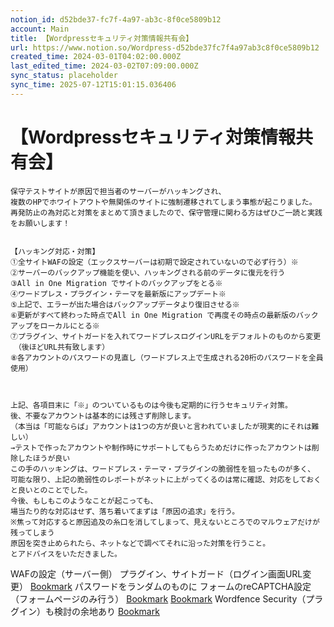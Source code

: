 ```yaml
---
notion_id: d52bde37-fc7f-4a97-ab3c-8f0ce5809b12
account: Main
title: 【Wordpressセキュリティ対策情報共有会】
url: https://www.notion.so/Wordpress-d52bde37fc7f4a97ab3c8f0ce5809b12
created_time: 2024-03-01T04:02:00.000Z
last_edited_time: 2024-03-02T07:09:00.000Z
sync_status: placeholder
sync_time: 2025-07-12T15:01:15.036406
---
```

# 【Wordpressセキュリティ対策情報共有会】

```plain text
保守テストサイトが原因で担当者のサーバーがハッキングされ、
複数のHPでホワイトアウトや無関係のサイトに強制遷移されてしまう事態が起こりました。
再発防止の為対応と対策をまとめて頂きましたので、保守管理に関わる方はぜひご一読と実践をお願いします！


【ハッキング対応・対策】
①全サイトWAFの設定（エックスサーバーは初期で設定されていないので必ず行う）※
②サーバーのバックアップ機能を使い、ハッキングされる前のデータに復元を行う
③All in One Migration でサイトのバックアップをとる※
④ワードプレス・プラグイン・テーマを最新版にアップデート※
⑤上記で、エラーが出た場合はバックアップデータより復旧させる※
⑥更新がすべて終わった時点でAll in One Migration で再度その時点の最新版のバックアップをローカルにとる※
⑦プラグイン、サイトガードを入れてワードプレスログインURLをデフォルトのものから変更
　（後ほどURL共有致します）
⑧各アカウントのパスワードの見直し（ワードプレス上で生成される20桁のパスワードを全員使用）



上記、各項目末に「※」のついているものは今後も定期的に行うセキュリティ対策。
後、不要なアカウントは基本的には残さず削除します。
（本当は「可能ならば」アカウントは1つの方が良いと言われていましたが現実的にそれは難しい）
→テストで作ったアカウントや制作時にサポートしてもらうためだけに作ったアカウントは削除したほうが良い
この手のハッキングは、ワードプレス・テーマ・プラグインの脆弱性を狙ったものが多く、
可能な限り、上記の脆弱性のレポートがネットに上がってくるのは常に確認、対応をしておくと良いとのことでした。
今後、もしもこのようなことが起こっても、
場当たり的な対応はせず、落ち着いてまずは「原因の追求」を行う。
※焦って対応すると原因追及の糸口を消してしまって、見えないところでのマルウェアだけが残ってしまう
原因を突き止められたら、ネットなどで調べてそれに沿った対策を行うこと。
とアドバイスをいただきました。
```
WAFの設定（サーバー側）
プラグイン、サイトガード（ログイン画面URL変更）
[Bookmark](https://hitodeblog.com/plugin-siteguard)
パスワードをランダムのものに
フォームのreCAPTCHA設定（フォームページのみ行う）
[Bookmark](https://webst8.com/blog/contact-form-recaptchav3/)
[Bookmark](https://lucklog.info/wp-recaptcha-v3-show/)
Wordfence Security（プラグイン）も検討の余地あり
[Bookmark](https://www.caliberelectronics.com/wordfence-security/)